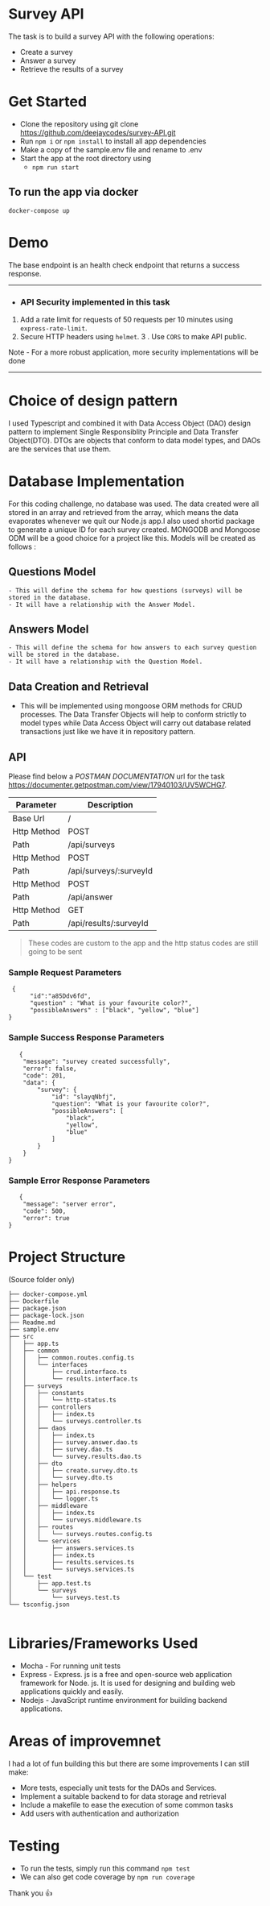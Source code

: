 # Survey API

The task is to build a survey API with the following operations:
 - Create a survey
 - Answer a survey
 - Retrieve the results of a survey

# Get Started

- Clone the repository using git clone https://github.com/deejaycodes/survey-API.git
- Run `npm i` or `npm install` to install all app dependencies
- Make a copy of the sample.env file and rename to .env
- Start the app at the root directory using
  - `npm run start`

## To run the app via docker

```
docker-compose up

```
# Demo

The base endpoint is an health check endpoint that returns a success response.

---
- ### API Security implemented in this task

1. Add a rate limit for requests of 50 requests per 10 minutes using `express-rate-limit`.
2. Secure HTTP headers using `helmet`.
3 . Use `CORS` to make API public.

Note - For a more robust application, more security implementations will be done

---


# Choice of design pattern
I used Typescript and combined it with Data Access Object (DAO) design pattern to implement Single Responsiblity Principle and Data Transfer Object(DTO).
DTOs are objects that conform to data model types, and DAOs are the services that use them.

# Database Implementation
For this coding challenge, no database was used. The data created were all stored in an array and retrieved from the array, which means the data evaporates whenever we quit our Node.js app.I also used shortid package to generate a unique ID for each survey created.
MONGODB and Mongoose ODM will be a good choice for a project like this.
Models will be created as follows : 
 ## Questions Model 
 	- This will define the schema for how questions (surveys) will be stored in the database.
	- It will have a relationship with the Answer Model.
 ## Answers Model
 	- This will define the schema for how answers to each survey question will be stored in the database.
	- It will have a relationship with the Question Model.
	
## Data Creation and Retrieval	
 - This will be implemented using mongoose ORM methods for CRUD processes. The Data Transfer Objects will help to conform strictly to model types
 while Data Access Object will carry out database related transactions just like we have it in repository pattern.

## API

Please find below a *POSTMAN DOCUMENTATION* url for the task <a href="https://documenter.getpostman.com/view/17940103/UV5WCHG7">https://documenter.getpostman.com/view/17940103/UV5WCHG7</a>.

| Parameter   | Description                                 |
| ----------- | ------------------------------------------- |
| Base Url    |  / 
| Http Method | POST                                        |
| Path        | /api/surveys                                |
| Http Method | POST                                        |
| Path        | /api/surveys/:surveyId                      |
| Http Method | POST                                        |
| Path        | /api/answer                                 |
| Http Method | GET                                         |
| Path        | /api/results/:surveyId                      |

> These codes are custom to the app and the http status codes are still going to be sent

### Sample Request Parameters
```
 {
	  "id":"a85Ddv6fd",
	  "question" : "What is your favourite color?",
	  "possibleAnswers" : ["black", "yellow", "blue"]
}
```

### Sample Success Response Parameters

```
   {
    "message": "survey created successfully",
    "error": false,
    "code": 201,
    "data": {
        "survey": {
            "id": "slayqNbfj",
            "question": "What is your favourite color?",
            "possibleAnswers": [
                "black",
                "yellow",
                "blue"
            ]
        }
    }
}
```

### Sample Error Response Parameters

```
   {
    "message": "server error",
    "code": 500,
    "error": true
}
```

# Project Structure
(Source folder only)

```
├── docker-compose.yml
├── Dockerfile
├── package.json
├── package-lock.json
├── Readme.md
├── sample.env
├── src
│   ├── app.ts
│   ├── common
│   │   ├── common.routes.config.ts
│   │   └── interfaces
│   │       ├── crud.interface.ts
│   │       └── results.interface.ts
│   ├── surveys
│   │   ├── constants
│   │   │   └── http-status.ts
│   │   ├── controllers
│   │   │   ├── index.ts
│   │   │   └── surveys.controller.ts
│   │   ├── daos
│   │   │   ├── index.ts
│   │   │   ├── survey.answer.dao.ts
│   │   │   ├── survey.dao.ts
│   │   │   └── survey.results.dao.ts
│   │   ├── dto
│   │   │   ├── create.survey.dto.ts
│   │   │   └── survey.dto.ts
│   │   ├── helpers
│   │   │   ├── api.response.ts
│   │   │   └── logger.ts
│   │   ├── middleware
│   │   │   ├── index.ts
│   │   │   └── surveys.middleware.ts
│   │   ├── routes
│   │   │   └── surveys.routes.config.ts
│   │   └── services
│   │       ├── answers.services.ts
│   │       ├── index.ts
│   │       ├── results.services.ts
│   │       └── surveys.services.ts
│   └── test
│       ├── app.test.ts
│       └── surveys
│           └── surveys.test.ts
└── tsconfig.json
 	
```
# Libraries/Frameworks Used

- Mocha - For running unit tests
- Express - Express. js is a free and open-source web application framework for Node. js.
 It is used for designing and building web applications quickly and easily.
- Nodejs - JavaScript runtime environment for building backend applications.
 

# Areas of improvemnet

I had a lot of fun building this but there are some improvements I can still make:

- More tests, especially  unit tests for the DAOs and Services.
- Implement a suitable backend to for data storage and retrieval
- Include a makefile to ease the execution of some common tasks
- Add users with authentication and authorization

# Testing

- To run the tests, simply run this command `npm test`
- We can also get code coverage by `npm run coverage`

Thank you 👍
